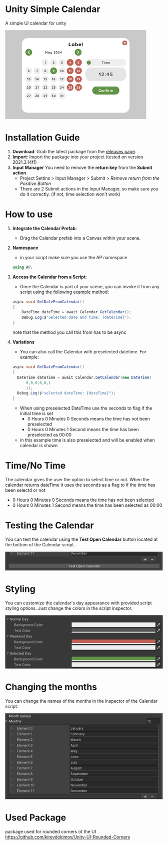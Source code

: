 # Unity Simple Calendar
A simple UI calendar for unity

![Calendar](img/Calendar.png)

# Installation Guide

1. **Download**: Grab the latest package from the [releases page](https://github.com/notDiSE/UnitySimpleCalendar/releases).
2. **Import**: Import the package into your project (tested on version 2021.3.14f1)
3. **Input Manager** You need to remove the **return key** from the **Submit action**
   - Project Settins > Input Manager > Submit > *Remove return from the Positive Button*
   - There are 2 Submit actions in the Input Manager, so make sure you do it correctly. (if not, time selection won't work)

# How to use
1. **Integrate the Calendar Prefab**:
   - Drag the Calendar prefab into a Canvas within your scene.
2. **Namespace**
   - in your script make sure you use the AP namespace
   ```csharp
   using AP;
   ```

4. **Access the Calendar from a Script**:
   - Once the Calendar is part of your scene, you can invoke it from any script using the following example method:
   ```csharp
   async void GetDateFromCalendar()
   {
       DateTime dateTime = await Calendar.GetCalendar();
       Debug.Log($"Selected date and time: {dateTime}");
   }
   ```
   note that the method you call this from has to be async
5.  **Variations**
      - You can also call the Calendar with preselected datetime. For example:
      ```csharp
      async void GetDateFromCalendar()
    {
        DateTime dateTime = await Calendar.GetCalendar(new DateTime(
            0,0,0,0,0,1
            ));
        Debug.Log($"selected dateTime: {dateTime}");
    }
      ```
      - When using preselected DateTime use the seconds to flag if the initial time is set
         - 0 Hours 0 Minutes 0 Seconds means the time has not been preselected
         - 0 Hours 0 Minutes 1 Second means the time has been preselected as 00:00
      - in this example time is also preselected and will be enabled when calendar is shown

# Time/No Time
The calendar gives the user the option to select time or not.
When the calendar returns dateTime it uses the seconds as a flag to if the time has been selectd or not 
   - 0 Hours 0 Minutes 0 Seconds means the time has not been selected
   - 0 Hours 0 Minutes 1 Second means the time has been selected as 00:00
         
# Testing the Calendar
You can test the calendar using the **Test Open Calendar** button located at the bottom of the Calendar script.

![Test](img/Test.png)

# Styling
You can customize the calendar's day appearance with provided script styling options.
Just change the colors in the script inspector.

![Styles](img/Styles.png)

# Changing the months
You can change the names of the months in the inspector of the Calendar script.

![Months](img/Months.png)

# Used Package
package used for rounded corners of the UI
https://github.com/kirevdokimov/Unity-UI-Rounded-Corners




